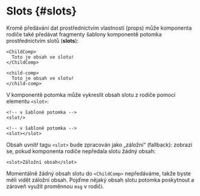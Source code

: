 # Slots {#slots}

Kromě předávání dat prostřednictvím vlastností (props) může komponenta rodiče také předávat fragmenty šablony komponentě potomka prostřednictvím slotů (**slots**):

<div class="sfc">

```vue-html
<ChildComp>
  Toto je obsah ve slotu!
</ChildComp>
```

</div>
<div class="html">

```vue-html
<child-comp>
  Toto je obsah ve slotu!
</child-comp>
```

</div>

V komponentě potomka může vykreslit obsah slotu z rodiče pomocí elementu `<slot>`:

<div class="sfc">

```vue-html
<!-- v šabloně potomka -->
<slot/>
```

</div>
<div class="html">

```vue-html
<!-- v šabloně potomka -->
<slot></slot>
```

</div>

Obsah uvnitř tagu `<slot>` bude zpracován jako „záložní“ (fallback): zobrazí se, pokud komponenta rodiče nepředala slotu žádný obsah:

```vue-html
<slot>Záložní obsah</slot>
```

Momentálně žádný obsah slotu do `<ChildComp>` nepředáváme, takže byste měli vidět záložní obsah. Pojďme nějaký obsah slotu potomka poskytnout a zároveň využít proměnnou `msg` v rodiči.
